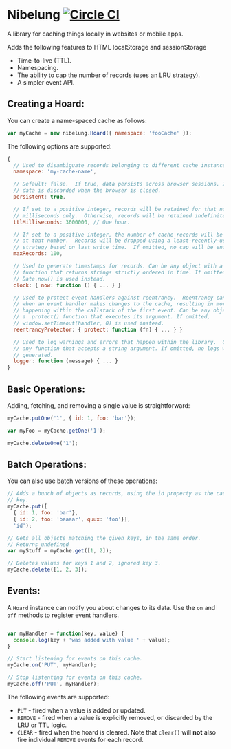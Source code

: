 # Nibelung [![Circle CI](https://circleci.com/gh/rangle/nibelung.svg?style=svg)](https://circleci.com/gh/rangle/nibelung)

A library for caching things locally in websites or mobile apps.

Adds the following features to HTML localStorage and sessionStorage

* Time-to-live (TTL).
* Namespacing.
* The ability to cap the number of records (uses an LRU strategy).
* A simpler event API.

## Creating a Hoard:

You can create a name-spaced cache as follows:

```javascript
var myCache = new nibelung.Hoard({ namespace: 'fooCache' });
```

The following options are supported:

```javascript
{
  // Used to disambiguate records belonging to different cache instances.
  namespace: 'my-cache-name',

  // Default: false.  If true, data persists across browser sessions. If false,
  // data is discarded when the browser is closed.
  persistent: true,

  // If set to a positive integer, records will be retained for that number of
  // milliseconds only.  Otherwise, records will be retained indefinitely.
  ttlMilliseconds: 3600000, // One hour.

  // If set to a positive integer, the number of cache records will be capped
  // at that number.  Records will be dropped using a least-recently-used
  // strategy based on last write time.  If omitted, no cap will be enforced.
  maxRecords: 100,

  // Used to generate timestamps for records. Can be any object with a .now()
  // function that returns strings strictly ordered in time. If omitted,
  // Date.now() is used instead.
  clock: { now: function () { ... } }

  // Used to protect event handlers against reentrancy.  Reentrancy can happen
  // when an event handler makes changes to the cache, resulting in more events
  // happening within the callstack of the first event. Can be any object with
  // a .protect() function that executes its argument. If omitted,
  // window.setTimeout(handler, 0) is used instead.  
  reentrancyProtector: { protect: function (fn) { ... } }

  // Used to log warnings and errors that happen within the library.  Can be
  // any function that accepts a string argument. If omitted, no logs will be
  // generated.
  logger: function (message) { ... }
}
```

## Basic Operations:

Adding, fetching, and removing a single value is straightforward:

```javascript
myCache.putOne('1', { id: 1, foo: 'bar'});

var myFoo = myCache.getOne('1');

myCache.deleteOne('1');
```

## Batch Operations:

You can also use batch versions of these operations:

```javascript
// Adds a bunch of objects as records, using the id property as the cache
// key.
myCache.put([
  { id: 1, foo: 'bar'},
  { id: 2, foo: 'baaaar', quux: 'foo'}],
  'id');

// Gets all objects matching the given keys, in the same order.
// Returns undefined
var myStuff = myCache.get([1, 2]);

// Deletes values for keys 1 and 2, ignored key 3.
myCache.delete([1, 2, 3]);
```

## Events:

A `Hoard` instance can notify you about changes to its data.  Use the `on` and
`off` methods to register event handlers.  

```javascript

var myHandler = function(key, value) {
  console.log(key + 'was added with value ' + value);
}

// Start listening for events on this cache.
myCache.on('PUT', myHandler);

// Stop listenting for events on this cache.
myCache.off('PUT', myHandler);
```

The following events are supported:

* `PUT` - fired when a value is added or updated.
* `REMOVE` - fired when a value is explicitly removed, or discarded by the LRU
or TTL logic.
* `CLEAR` - fired when the hoard is cleared.  Note that `clear()` will **not**
also fire individual `REMOVE` events for each record.
